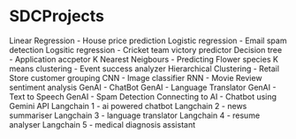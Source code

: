 # SDCProjects

Linear Regression - House price prediction
Logistic regression - Email spam detection
Logsitic regression - Cricket team victory predictor
Decision tree - Application accpetor
K Nearest Neigbours - Predicting Flower species
K means clustering - Event success analyzer
Hierarchical Clustering - Retail Store customer grouping
CNN - Image classifier
RNN - Movie Review sentiment analysis
GenAI - ChatBot
GenAI - Language Translator
GenAI - Text to Speech
GenAI - Spam Detection
Connecting to AI - Chatbot using Gemini API
Langchain 1 - ai powered chatbot
Langchain 2 - news summariser
Langchain 3 - language translator
Langchain 4 - resume analyser
Langchain 5 - medical diagnosis assistant
